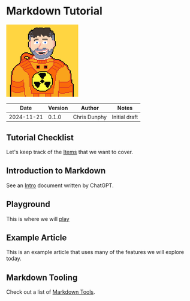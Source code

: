 # Markdown Tutorial

![RCD](./images/RCD.png)

| Date | Version | Author | Notes |
| --- | --- | --- | --- |
| 2024-11-21 | 0.1.0 | Chris Dunphy | Initial draft |

## Tutorial Checklist

Let's keep track of the [Items](./checklist.md) that we want to cover.

## Introduction to Markdown

See an [Intro](./intro.md) document written by ChatGPT.

## Playground

This is where we will [play](./playground.md)

## Example Article

This is an example article that uses many of the features we will explore today.

## Markdown Tooling

Check out a list of [Markdown Tools](./tools.md).
